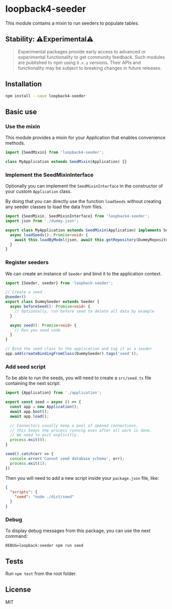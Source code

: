 # loopback4-seeder

This module contains a mixin to run seeders to populate tables.

## Stability: ⚠️Experimental⚠️

> Experimental packages provide early access to advanced or experimental
> functionality to get community feedback. Such modules are published to npm
> using `0.x.y` versions. Their APIs and functionality may be subject to
> breaking changes in future releases.

## Installation

```sh
npm install --save loopback4-seeder
```

## Basic use

### Use the mixin

This module provides a mixin for your Application that enables convenience methods.

```ts
import {SeedMixin} from 'loopback4-seeder';

class MyApplication extends SeedMixin(Application) {}
```

### Implement the SeedMixinInterface

Optionally you can implement the `SeedMixinInterface` in the constructor of
your custom `Application` class.

By doing that you can directly use the function `loadSeeds` without creating
any seeder classes to load the data from files.

```ts
import {SeedMixin, SeedMixinInterface} from 'loopback4-seeder';
import json from './dummy.json';

export class MyApplication extends SeedMixin(Application) implements SeedMixinInterface {
  async loadSeeds(): Promise<void> {
    await this.loadByModel(json, await this.getRepository(DummyRepository), Dummy);
  }
}
```

### Register seeders

We can create an instance of `Seeder` and bind it to the application context.

```ts
import {Seeder, seeder} from 'loopback-seeder';

// Create a seed
@seeder()
export class DummySeeder extends Seeder {
  async beforeSeed(): Promise<void> {
    // Optionnally, run before seed to delete all data by example
  }

  async seed(): Promise<void> {
    // Run you seed code
  }
}

// Bind the seed class to the application and tag it as a seeder
app.add(createBindingFromClass(DummySeeder).tags('seed'));
```

### Add seed script

To be able to run the seeds, you will need to create a `src/seed.ts` file
containing the next script:

```ts
import {Application} from './application';

export const seed = async () => {
  const app = new Application();
  await app.boot();
  await app.load();

  // Connectors usually keep a pool of opened connections,
  // this keeps the process running even after all work is done.
  // We need to exit explicitly.
  process.exit(0);
}

seed().catch(err => {
  console.error('Cannot seed database schema', err);
  process.exit(1);
})
```

Then you will need to add a new script inside your `package.json` file, like:
```json
{
  "scripts": {
    "seed": "node ./dist/seed"
  }
}
```

### Debug

To display debug messages from this package, you can use the next command:

```shell
DEBUG=loopback:seeder npm run seed
```

## Tests

Run `npm test` from the root folder.


## License

MIT
